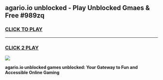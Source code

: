 
## agario.io unblocked - Play Unblocked Gmaes & Free #989zq
<h3>
<a href="https://news.freeplayer.one?title=agario.io_unblocked&ref=24F">CLICK TO PLAY</a></h3>
<hr>

<h3>
<a href="https://news.freeplayer.one?title=agario.io_unblocked&ref=24F">CLICK 2 PLAY</a>
  
</h3>

<a href="https://news.freeplayer.one?title=agario.io_unblocked&ref=24F/"><img src="https://clearcache.store/games.png"></a>


**agario.io unblocked games unblocked: Your Gateway to Fun and Accessible Online Gaming**
